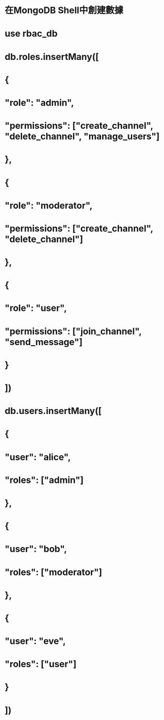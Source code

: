 
# 在MongoDB Shell中創建數據
# use rbac_db
# db.roles.insertMany([
#   {
#     "role": "admin",
#     "permissions": ["create_channel", "delete_channel", "manage_users"]
#   },
#   {
#     "role": "moderator",
#     "permissions": ["create_channel", "delete_channel"]
#   },
#   {
#     "role": "user",
#     "permissions": ["join_channel", "send_message"]
#   }
# ])
# 
# db.users.insertMany([
#   {
#     "user": "alice",
#     "roles": ["admin"]
#   },
#   {
#     "user": "bob",
#     "roles": ["moderator"]
#   },
#   {
#     "user": "eve",
#     "roles": ["user"]
#   }
# ])
